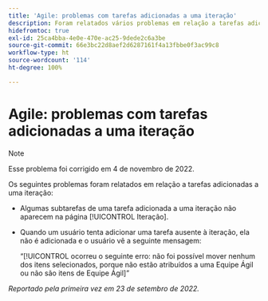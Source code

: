 ```yaml
---
title: 'Agile: problemas com tarefas adicionadas a uma iteração'
description: Foram relatados vários problemas em relação a tarefas adicionadas a uma iteração
hidefromtoc: true
exl-id: 25ca4bba-4e0e-470e-ac25-9dede2c6a3be
source-git-commit: 66e3bc22d8aef2d6287161f4a13fbbe0f3ac99c8
workflow-type: ht
source-wordcount: '114'
ht-degree: 100%

---
```


# Agile: problemas com tarefas adicionadas a uma iteração

>[!NOTE]
>
>Esse problema foi corrigido em 4 de novembro de 2022.

Os seguintes problemas foram relatados em relação a tarefas adicionadas a uma iteração:

* Algumas subtarefas de uma tarefa adicionada a uma iteração não aparecem na página [!UICONTROL Iteração].
* Quando um usuário tenta adicionar uma tarefa ausente à iteração, ela não é adicionada e o usuário vê a seguinte mensagem:

   “[!UICONTROL ocorreu o seguinte erro: não foi possível mover nenhum dos itens selecionados, porque não estão atribuídos a uma Equipe Ágil ou não são itens de Equipe Ágil]”

_Reportado pela primeira vez em 23 de setembro de 2022._
